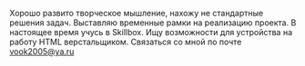 Хорошо развито творческое мышление, нахожу не стандартные решения задач. Выставляю временные рамки на реализацию проекта.
В настоящее время учусь в Skillbox.
Ищу возможности для устройства на работу HTML верстальщиком.
Связаться со мной по почте vook2005@ya.ru
